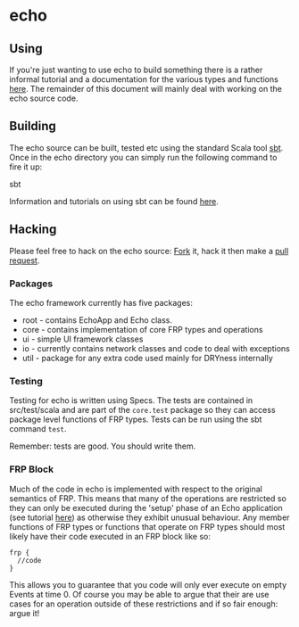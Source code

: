 # echo

## Using

If you're just wanting to use echo to build something there is a rather informal tutorial and a documentation for
the various types and functions [here](http://www.seadowg.com/echo). The remainder of this document will mainly deal 
with working on the echo source code.

## Building

The echo source can be built, tested etc using the standard Scala tool [sbt](http://www.scala-sbt.org/). Once in 
the echo directory you can simply run the following command to fire it up:

   sbt
   
Information and tutorials on using sbt can be found [here](http://code.google.com/p/simple-build-tool/wiki/RunningSbt).

## Hacking

Please feel free to hack on the echo source: [Fork](http://help.github.com/fork-a-repo/) it, hack it then make a [pull request](http://help.github.com/send-pull-requests/).

### Packages

The echo framework currently has five packages:

* root - contains EchoApp and Echo class.
* core - contains implementation of core FRP types and operations
* ui - simple UI framework classes
* io - currently contains network classes and code to deal with exceptions
* util - package for any extra code used mainly for DRYness internally

### Testing

Testing for echo is written using Specs. The tests are contained in src/test/scala and are part of the
`core.test` package so they can access package level functions of FRP types. Tests can be run using the sbt command
`test`.
    
Remember: tests are good. You should write them.

### FRP Block

Much of the code in echo is implemented with respect to the original semantics of FRP. This means
that many of the operations are restricted so they can only be executed during the 'setup' phase
of an Echo application (see tutorial [here](http://www.seadowg.com/echo)) as otherwise they exhibit
unusual behaviour. Any member functions of FRP types or functions that operate on FRP types should most likely
have their code executed in an FRP block like so:

    frp {
      //code
    }
    
This allows you to guarantee that you code will only ever execute on empty Events at time 0. Of course
you may be able to argue that their are use cases for an operation outside of these restrictions and if
so fair enough: argue it!